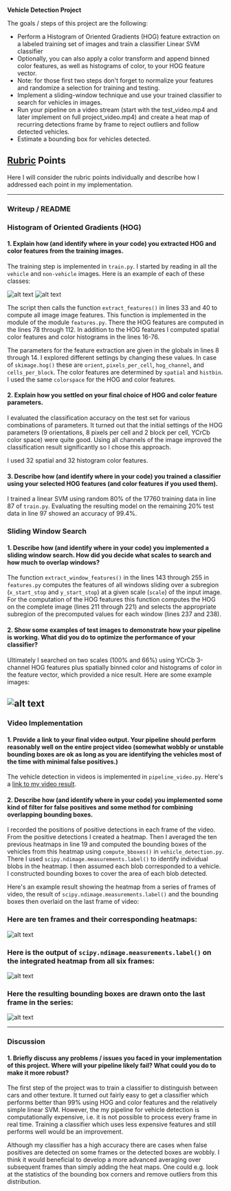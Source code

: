 **Vehicle Detection Project**

The goals / steps of this project are the following:

* Perform a Histogram of Oriented Gradients (HOG) feature extraction on a labeled training set of images and train a classifier Linear SVM classifier
* Optionally, you can also apply a color transform and append binned color features, as well as histograms of color, to your HOG feature vector. 
* Note: for those first two steps don't forget to normalize your features and randomize a selection for training and testing.
* Implement a sliding-window technique and use your trained classifier to search for vehicles in images.
* Run your pipeline on a video stream (start with the test_video.mp4 and later implement on full project_video.mp4) and create a heat map of recurring detections frame by frame to reject outliers and follow detected vehicles.
* Estimate a bounding box for vehicles detected.

[//]: # (Image References)
[image1]: ./car.png
[image2]: ./not_car.png
[image3]: ./windows.png
[image5]: ./frames.png
[image6]: ./labels.png
[image7]: ./bboxes.png

## [Rubric](https://review.udacity.com/#!/rubrics/513/view) Points
Here I will consider the rubric points individually and describe how I addressed each point in my implementation.  

---
### Writeup / README

### Histogram of Oriented Gradients (HOG)

#### 1. Explain how (and identify where in your code) you extracted HOG and color features from the training images.

The training step is implemented in `train.py`. I started by reading in all the `vehicle` and `non-vehicle` images.  Here is an example of each of these classes:

![alt text][image1]
![alt text][image2]

The script then calls the function `extract_features()` in lines 33 and 40 to compute all image image features. This function is implemented in the module of the module `features.py`. There the HOG features are computed in the lines 78 through 112. In addition to the HOG features I computed spatial color features and color histograms in the lines 16-76.

The parameters for the feature extraction are given in the globals in lines 8 through 14. I explored different settings by changing these values. In case of `skimage.hog()` these are `orient`, `pixels_per_cell`, `hog_channel`, and `cells_per_block`. The color features are determined by `spatial` and `histbin`. I used the same `colorspace` for the HOG and color features.

#### 2. Explain how you settled on your final choice of HOG and color feature parameters.

I evaluated the classification accuracy on the test set for various combinations of parameters. It turned out that the initial settings of the HOG parameters (9 orientations, 8 pixels per cell and 2 block per cell, YCrCb color space) were quite good. Using all channels of the image improved the classification result significantly so I chose this approach. 

I used 32 spatial and 32 histogram color features.

#### 3. Describe how (and identify where in your code) you trained a classifier using your selected HOG features (and color features if you used them).

I trained a linear SVM using random 80% of the 17760 training data in line 87 of `train.py`. Evaluating the resulting model on the remaining 20% test data in line 97 showed an accuracy of 99.4%.

### Sliding Window Search

#### 1. Describe how (and identify where in your code) you implemented a sliding window search.  How did you decide what scales to search and how much to overlap windows?

The function `extract_window_features()` in the lines 143 through 255 in `features.py` computes the features of all windows sliding over a subregion (`x_start_stop` and `y_start_stop`) at a given scale (`scale`) of the input image. For the computation of the HOG features this function computes the HOG on the complete image (lines 211 through 221) and selects the appropriate subregion of the precomputed values for each window (lines 237 and 238).

#### 2. Show some examples of test images to demonstrate how your pipeline is working.  What did you do to optimize the performance of your classifier?

Ultimately I searched on two scales (100% and 66%) using YCrCb 3-channel HOG features plus spatially binned color and histograms of color in the feature vector, which provided a nice result.  Here are some example images:

![alt text][image3]
---

### Video Implementation

#### 1. Provide a link to your final video output.  Your pipeline should perform reasonably well on the entire project video (somewhat wobbly or unstable bounding boxes are ok as long as you are identifying the vehicles most of the time with minimal false positives.)

The vehicle detection in videos is implemented in `pipeline_video.py`. Here's a [link to my video result](./output.mp4).

#### 2. Describe how (and identify where in your code) you implemented some kind of filter for false positives and some method for combining overlapping bounding boxes.

I recorded the positions of positive detections in each frame of the video.  From the positive detections I created a heatmap. Then I averaged the ten previous heatmaps in line 19 and computed the bounding boxes of the vehicles from this heatmap using `compute_bboxes()` in `vehicle_detection.py`.  
There I used `scipy.ndimage.measurements.label()` to identify individual blobs in the heatmap.  I then assumed each blob corresponded to a vehicle.  I constructed bounding boxes to cover the area of each blob detected.  

Here's an example result showing the heatmap from a series of frames of video, the result of `scipy.ndimage.measurements.label()` and the bounding boxes then overlaid on the last frame of video:

### Here are ten frames and their corresponding heatmaps:

![alt text][image5]

### Here is the output of `scipy.ndimage.measurements.label()` on the integrated heatmap from all six frames:
![alt text][image6]

### Here the resulting bounding boxes are drawn onto the last frame in the series:
![alt text][image7]


---

### Discussion

#### 1. Briefly discuss any problems / issues you faced in your implementation of this project.  Where will your pipeline likely fail?  What could you do to make it more robust?

The first step of the project was to train a classifier to distinguish between cars and other texture. It turned out fairly easy to get a classifier which performs better than 99% using HOG and color features and the relatively simple linear SVM. However, the my pipeline for vehicle detection is computationally expensive, i.e. it is not possible to process every frame in real time. Training a classifier which uses less expensive features and still performs well would be an improvement.

Although my classifier has a high accuracy there are cases when false positives are detected on some frames or the detected boxes are wobbly. I think it would beneficial to develop a more advanced averaging over subsequent frames than simply adding the heat maps. One could e.g. look at the statistics of the bounding box corners and remove outliers from this distribution.


